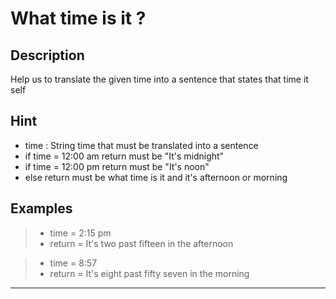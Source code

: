 # What time is it ?

## Description

Help us to translate the given time into a sentence that states that time it self

## Hint

- time : String time that must be translated into a sentence
- if time = 12:00 am return must be "It's midnight"
- if time = 12:00 pm return must be "It's noon"
- else return must be what time is it and it's afternoon or morning

## Examples

> - time = 2:15 pm
> - return = It's two past fifteen in the afternoon

> - time = 8:57
> - return = It's eight past fifty seven in the morning

---

